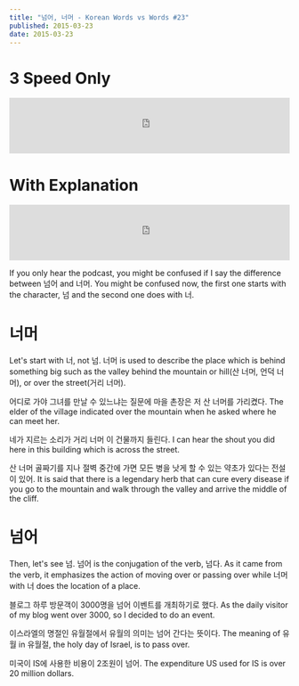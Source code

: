```yaml
---
title: "넘어, 너머 - Korean Words vs Words #23"
published: 2015-03-23
date: 2015-03-23
---
```


#  3 Speed Only

<iframe id="audio_iframe" src="https://www.podbean.com/media/player/b93qx-54c032/initByJs/1/auto/1?skin=8" width="100%" height="100" frameborder="0" scrolling="no"></iframe>

#  With Explanation

<iframe id="audio_iframe" src="https://www.podbean.com/media/player/z7hsd-54c038/initByJs/1/auto/1?skin=8" width="100%" height="100" frameborder="0" scrolling="no"></iframe>

If you only hear the podcast, you might be confused if I say the difference between 넘어 and 너머. You might be confused now, the first one starts with the character, 넘 and the second one does with 너.

#  너머

Let's start with 너, not 넘. 너머 is used to describe the place which is behind something big such as the valley behind the mountain or hill(산 너머, 언덕 너머), or over the street(거리 너머).

어디로 가야 그녀를 만날 수 있느냐는 질문에 마을 촌장은 저 산 너머를 가리켰다.
The elder of the village indicated over the mountain when he asked where he can meet her.

네가 지르는 소리가 거리 너머 이 건물까지 들린다.
I can hear the shout you did here in this building which is across the street.

산 너머 골짜기를 지나 절벽 중간에 가면 모든 병을 낫게 할 수 있는 약초가 있다는 전설이 있어.
It is said that there is a legendary herb that can cure every disease if you go to the mountain and walk through the valley and arrive the middle of the cliff.

#  넘어

Then, let's see 넘. 넘어 is the conjugation of the verb, 넘다. As it came from the verb, it emphasizes the action of moving over or passing over while 너머 with 너 does the location of a place.

블로그 하루 방문객이 3000명을 넘어 이벤트를 개최하기로 했다.
As the daily visitor of my blog went over 3000, so I decided to do an event.

이스라엘의 명절인 유월절에서 유월의 의미는 넘어 간다는 뜻이다.
The meaning of 유월 in 유월절, the holy day of Israel, is to pass over.

미국이 IS에 사용한 비용이 2조원이 넘어.
The expenditure US used for IS is over 20 million dollars.